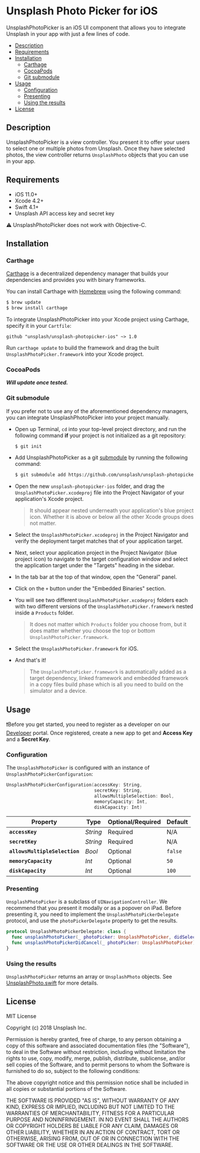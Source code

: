 # Unsplash Photo Picker for iOS

UnsplashPhotoPicker is an iOS UI component that allows you to integrate Unsplash in your app with just a few lines of code.

- [Description](#description)
- [Requirements](#requirements)
- [Installation](#installation)
  - [Carthage](#carthage)
  - [CocoaPods](#cocoapods)
  - [Git submodule](#git-submodule)
- [Usage](#usage)
  - [Configuration](#configuration)
  - [Presenting](#presenting)
  - [Using the results](#using-the-results)
- [License](#license)

## Description

UnsplashPhotoPicker is a view controller. You present it to offer your users to select one or multiple photos from Unsplash. Once they have selected photos, the view controller returns `UnsplashPhoto` objects that you can use in your app.

## Requirements

- iOS 11.0+
- Xcode 4.2+
- Swift 4.1+
- Unsplash API access key and secret key

⚠️ UnsplashPhotoPicker does not work with Objective-C.

## Installation

### Carthage

[Carthage](https://github.com/Carthage/Carthage) is a decentralized dependency manager that builds your dependencies and provides you with binary frameworks.

You can install Carthage with [Homebrew](https://brew.sh/) using the following command:

```bash
$ brew update
$ brew install carthage
```

To integrate UnsplashPhotoPicker into your Xcode project using Carthage, specify it in your `Cartfile`:

```ogdl
github "unsplash/unsplash-photopicker-ios" ~> 1.0
```

Run `carthage update` to build the framework and drag the built `UnsplashPhotoPicker.framework` into your Xcode project.

### CocoaPods

**_Will update once tested._**

### Git submodule

If you prefer not to use any of the aforementioned dependency managers, you can integrate UnsplashPhotoPicker into your project manually.

- Open up Terminal, `cd` into your top-level project directory, and run the following command **if** your project is not initialized as a git repository:

  ```bash
  $ git init
  ```

- Add UnsplashPhotoPicker as a git [submodule](https://git-scm.com/docs/git-submodule) by running the following command:

  ```bash
  $ git submodule add https://github.com/unsplash/unsplash-photopicker-ios.git
  ```

- Open the new `unsplash-photopicker-ios` folder, and drag the `UnsplashPhotoPicker.xcodeproj` file into the Project Navigator of your application's Xcode project.

    > It should appear nested underneath your application's blue project icon. Whether it is above or below all the other Xcode groups does not matter.

- Select the `UnsplashPhotoPicker.xcodeproj` in the Project Navigator and verify the deployment target matches that of your application target.
- Next, select your application project in the Project Navigator (blue project icon) to navigate to the target configuration window and select the application target under the "Targets" heading in the sidebar.
- In the tab bar at the top of that window, open the "General" panel.
- Click on the `+` button under the "Embedded Binaries" section.
- You will see two different `UnsplashPhotoPicker.xcodeproj` folders each with two different versions of the `UnsplashPhotoPicker.framework` nested inside a `Products` folder.

    > It does not matter which `Products` folder you choose from, but it does matter whether you choose the top or bottom `UnsplashPhotoPicker.framework`.

- Select the `UnsplashPhotoPicker.framework` for iOS.
- And that's it!

  > The `UnsplashPhotoPicker.framework` is automatically added as a target dependency, linked framework and embedded framework in a copy files build phase which is all you need to build on the simulator and a device.

## Usage

❗️Before you get started, you need to register as a developer on our [Developer](https://unsplash.com/developers) portal. Once registered, create a new app to get and **Access Key** and a **Secret Key**.

### Configuration

The `UnsplashPhotoPicker` is configured with an instance of `UnsplashPhotoPickerConfiguration`:

```swift
UnsplashPhotoPickerConfiguration(accessKey: String,
                                 secretKey: String,
                                 allowsMultipleSelection: Bool,
                                 memoryCapacity: Int,
                                 diskCapacity: Int)
```
| Property                      | Type     | Optional/Required | Default |
|-------------------------------|----------|-------------------|---------|
| **`accessKey`**               | _String_ | Required          | N/A     |
| **`secretKey`**               | _String_ | Required          | N/A     |
| **`allowsMultipleSelection`** | _Bool_   | Optional          | `false` |
| **`memoryCapacity`**          | _Int_    | Optional          | `50`    |
| **`diskCapacity`**            | _Int_    | Optional          | `100`   |

### Presenting

`UnsplashPhotoPicker` is a subclass of `UINavigationController`. We recommend that you present it modally or as a popover on iPad. Before presenting it, you need to implement the `UnsplashPhotoPickerDelegate` protocol, and use the `photoPickerDelegate` property to get the results.

```swift
protocol UnsplashPhotoPickerDelegate: class {
  func unsplashPhotoPicker(_ photoPicker: UnsplashPhotoPicker, didSelectPhotos photos: [UnsplashPhoto])
  func unsplashPhotoPickerDidCancel(_ photoPicker: UnsplashPhotoPicker)
}
```

### Using the results


`UnsplashPhotoPicker` returns an array or `UnsplashPhoto` objects. See [UnsplashPhoto.swift](UnsplashPhotoPicker/UnsplashPhotoPicker/Classes/Models/UnsplashPhoto.swift) for more details.

## License

MIT License

Copyright (c) 2018 Unsplash Inc.

Permission is hereby granted, free of charge, to any person obtaining a copy of this software and associated documentation files (the "Software"), to deal in the Software without restriction, including without limitation the rights to use, copy, modify, merge, publish, distribute, sublicense, and/or sell copies of the Software, and to permit persons to whom the Software is furnished to do so, subject to the following conditions:

The above copyright notice and this permission notice shall be included in all copies or substantial portions of the Software.

THE SOFTWARE IS PROVIDED "AS IS", WITHOUT WARRANTY OF ANY KIND, EXPRESS OR IMPLIED, INCLUDING BUT NOT LIMITED TO THE WARRANTIES OF MERCHANTABILITY, FITNESS FOR A PARTICULAR PURPOSE AND NONINFRINGEMENT. IN NO EVENT SHALL THE AUTHORS OR COPYRIGHT HOLDERS BE LIABLE FOR ANY CLAIM, DAMAGES OR OTHER LIABILITY, WHETHER IN AN ACTION OF CONTRACT, TORT OR OTHERWISE, ARISING FROM, OUT OF OR IN CONNECTION WITH THE SOFTWARE OR THE USE OR OTHER DEALINGS IN THE SOFTWARE.